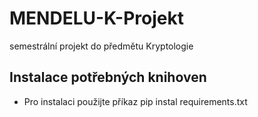 # MENDELU-K-Projekt
semestrální projekt do předmětu Kryptologie

## Instalace potřebných knihoven
- Pro instalaci použijte příkaz pip instal requirements.txt
